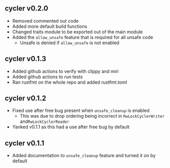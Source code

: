 ## cycler v0.2.0
- Removed commented out code
- Added more default build functions
- Changed traits module to be exported out of the main module
- Added the `allow_unsafe` feature that is required for all unsafe code
  - Unsafe is denied if `allow_unsafe` is not enabled

## cycler v0.1.3
- Added github actions to verify with clippy and miri
- Added github actions to run tests
- Ran rustfmt on the whole repo and added rustfmt.toml

## cycler v0.1.2
- Fixed use after free bug present when `unsafe_cleanup` is enabled
  - This was due to drop ordering being incorrect in `RwLockCyclerWriter` and`RwLockCyclerReader`
- Yanked v0.1.1 as this had a use after free bug by default

## cycler v0.1.1
- Added documentation to `unsafe_cleanup` feature and turned it on by default
